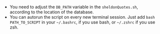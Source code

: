 - You need to adjust the `DB_PATH` variable in the `sheldonQuotes.sh`, according to the location of the database.
- You can autorun the script on every new terminal session. Just add `bash PATH_TO_SCRIPT` in your `~/.bashrc`, if you use bash, or `~/.zshrc` if you use zsh. 
